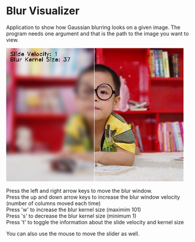 # Blur Visualizer

Application to show how Gaussian blurring looks on a given image. The program needs one argument and that is the path to the image you want to view.

![Blurred Image](/test_images/boy_blurred.png)

Press the left and right arrow keys to move the blur window.\
Press the up and down arrow keys to increase the blur window velocity (number of columns moved each time)\
Press 'w' to increase the blur kernel size (maximim 101)\
Press 's' to decrease the blur kernel size (minimum 1)\
Press 't' to toggle the information about the slide velocity and kernel size

You can also use the mouse to move the slider as well.
